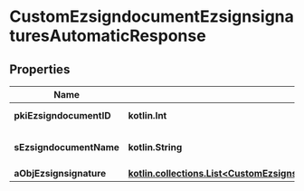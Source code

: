 
# CustomEzsigndocumentEzsignsignaturesAutomaticResponse

## Properties
Name | Type | Description | Notes
------------ | ------------- | ------------- | -------------
**pkiEzsigndocumentID** | **kotlin.Int** | The unique ID of the Ezsigndocument | 
**sEzsigndocumentName** | **kotlin.String** | The name of the document that will be presented to Ezsignfoldersignerassociations | 
**aObjEzsignsignature** | [**kotlin.collections.List&lt;CustomEzsignsignatureEzsignsignaturesAutomaticResponse&gt;**](CustomEzsignsignatureEzsignsignaturesAutomaticResponse.md) |  | 



